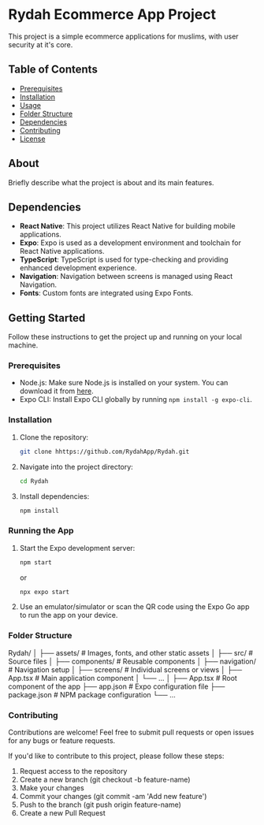 # Rydah Ecommerce App Project

This project is a simple ecommerce applications for muslims, with user security at it's core.

## Table of Contents

- [Prerequisites](#Prerequisites)
- [Installation](#installation)
- [Usage](#usage)
- [Folder Structure](#folder-structure)
- [Dependencies](#dependencies)
- [Contributing](#contributing)
- [License](#license)

## About

Briefly describe what the project is about and its main features.

## Dependencies

- **React Native**: This project utilizes React Native for building mobile applications.
- **Expo**: Expo is used as a development environment and toolchain for React Native applications.
- **TypeScript**: TypeScript is used for type-checking and providing enhanced development experience.
- **Navigation**: Navigation between screens is managed using React Navigation.
- **Fonts**: Custom fonts are integrated using Expo Fonts.

## Getting Started

Follow these instructions to get the project up and running on your local machine.

### Prerequisites

- Node.js: Make sure Node.js is installed on your system. You can download it from [here](https://nodejs.org/).
- Expo CLI: Install Expo CLI globally by running `npm install -g expo-cli`.

### Installation

1. Clone the repository:
   ```bash
   git clone hhttps://github.com/RydahApp/Rydah.git
   ```
2. Navigate into the project directory:
   ```bash
   cd Rydah
   ```
3. Install dependencies:
   ```bash
   npm install
   ```

### Running the App

1. Start the Expo development server:
   ```bash
   npm start
   ```
   or
   ```bash
   npx expo start
   ```
2. Use an emulator/simulator or scan the QR code using the Expo Go app to run the app on your device.

### Folder Structure

Rydah/
│
├── assets/ # Images, fonts, and other static assets
│
├── src/ # Source files
│ ├── components/ # Reusable components
│ ├── navigation/ # Navigation setup
│ ├── screens/ # Individual screens or views
│ ├── App.tsx # Main application component
│ └── ...
│
├── App.tsx # Root component of the app
├── app.json # Expo configuration file
├── package.json # NPM package configuration
└── ...

### Contributing

Contributions are welcome! Feel free to submit pull requests or open issues for any bugs or feature requests.

If you'd like to contribute to this project, please follow these steps:

1. Request access to the repository
2. Create a new branch (git checkout -b feature-name)
3. Make your changes
4. Commit your changes (git commit -am 'Add new feature')
5. Push to the branch (git push origin feature-name)
6. Create a new Pull Request
